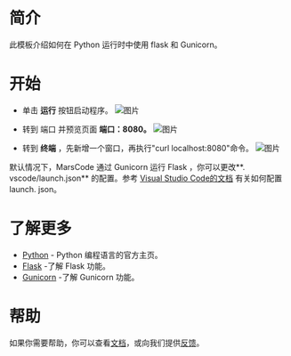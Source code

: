 # 简介
此模板介绍如何在 Python 运行时中使用 flask 和 Gunicorn。
# 开始
* 单击 **运行** 按钮启动程序。
![图片](https://lf-cdn.marscode.com.cn/obj/eden-cn/ljhwz_lkpkbvsj/ljhwZthlaukjlkulzlp/project_template/prod/17230fef56b045aa48b889b2781899227bde119f/images/native_python_flask/image-0.jpg)

* 转到 端口 并预览页面 **端口：8080。**
![图片](https://lf-cdn.marscode.com.cn/obj/eden-cn/ljhwz_lkpkbvsj/ljhwZthlaukjlkulzlp/project_template/prod/17230fef56b045aa48b889b2781899227bde119f/images/native_python_flask/image-1.jpg)
* 转到 **终端** ，先新增一个窗口，再执行"curl localhost:8080"命令。
![图片](https://lf-cdn.marscode.com.cn/obj/eden-cn/ljhwz_lkpkbvsj/ljhwZthlaukjlkulzlp/project_template/prod/17230fef56b045aa48b889b2781899227bde119f/images/native_python_flask/image-2.jpg)

默认情况下，MarsCode 通过 Gunicorn 运行 Flask ，你可以更改**. vscode/launch.json** 的配置。参考 [Visual Studio Code的文档](https://code.visualstudio.com/docs/editor/debugging) 有关如何配置 launch. json。
# 了解更多
- [Python](https://www.python.org/) - Python 编程语言的官方主页。
- [Flask](https://flask.palletsprojects.com/en/3.0.x/) -了解 Flask 功能。
- [Gunicorn](https://gunicorn.org/) -了解 Gunicorn 功能。
# 帮助
如果你需要帮助，你可以查看[文档](https://docs.marscode.cn/)，或向我们提供[反馈](https://juejin.cn/pin/club/7359094304150650889?utm_source=doc&utm_medium=marscode)。

